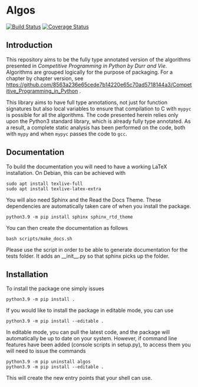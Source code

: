 Algos
=====

[![Build Status](https://travis-ci.com/8563a236e65cede7b14220e65c70ad5718144a3/algos.svg?branch=master)](https://travis-ci.com/8563a236e65cede7b14220e65c70ad5718144a3/algos)
[![Coverage Status](https://coveralls.io/repos/github/8563a236e65cede7b14220e65c70ad5718144a3/algos/badge.svg)](https://coveralls.io/github/8563a236e65cede7b14220e65c70ad5718144a3/algos)

Introduction
------------

This repository aims to be the fully type annotated version of the algorithms presented in 
*Competitive Programming in Python by Durr and Vie*. Algorithms are grouped logically for the purpose of packaging.
For a chapter by chapter version, see 
https://github.com/8563a236e65cede7b14220e65c70ad5718144a3/Competitive_Programming_in_Python .

This library aims to have full type annotations, not just for function signatures but also local variables to ensure
that compilation to C with `mypyc` is possible for all the algorithms. The code presented herein relies only upon the
Python3 standard library, which is already fully type annotated. As a result, a complete static analysis has been 
performed on the code, both with `mypy` and when `mypyc` passes the code to `gcc`.

Documentation
-------------

To build the documentation you will need to have a working LaTeX installation. On Debian, this can be
achieved with

    sudo apt install texlive-full
    sudo apt install texlive-latex-extra

You will also need Sphinx and the Read the Docs Theme. These dependencies are automatically taken care of when you 
install the package.

    python3.9 -m pip install sphinx sphinx_rtd_theme

You can then create the documentation as follows

    bash scripts/make_docs.sh

Please use the script in order to be able to generate documentation for the tests folder. It adds an \_\_init\_\_.py
so that sphinx picks up the folder.

Installation
------------

To install the package one simply issues

    python3.9 -m pip install .

If you would like to install the package in editable mode, you can use

    python3.9 -m pip install --editable .

In editable mode, you can pull the latest code, and the package will automatically be up to date on your system. 
However, if command line features have been added (console scripts in setup.py), to access them you will need to issue
the commands

    python3.9 -m pip uninstall algos
    python3.9 -m pip install --editable .

This will create the new entry points that your shell can use.

